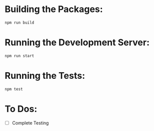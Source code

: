 # Building the Packages:
```
npm run build
```

# Running the Development Server:
```
npm run start 
```

# Running the Tests:
```
npm test
```

# To Dos:
- [ ] Complete Testing